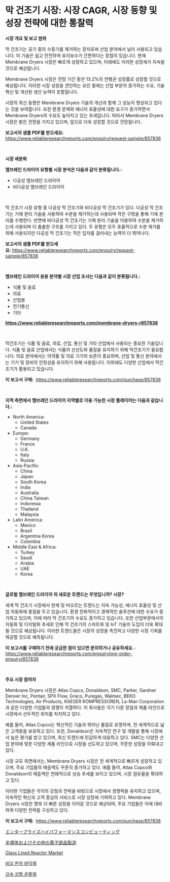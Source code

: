 <p><h1>막 건조기 시장: 시장 CAGR, 시장 동향 및 성장 전략에 대한 통찰력</h1></p><p><strong>시장 개요 및 보고 범위</strong></p>
<p><p>막 건조기는 공기 중의 수증기를 제거하는 장치로써 산업 분야에서 널리 사용되고 있습니다. 이 기술은 쉽고 안전하며 유지보수가 간편하다는 장점이 있습니다. 현재 Membrane Dryers 시장은 빠르게 성장하고 있으며, 미래에도 이러한 성장세가 지속될 것으로 예상됩니다.</p><p>Membrane Dryers 시장은 전망 기간 동안 13.2%의 연평균 성장률로 성장할 것으로 예상됩니다. 이러한 시장 성장을 견인하는 요인 중에는 산업 부문의 증가하는 수요, 기술 혁신 및 개선된 생산 능력이 포함됩니다.</p><p>시장의 최신 동향은 Membrane Dryers 기술의 개선과 함께 그 성능이 향상되고 있다는 것을 보여줍니다. 또한 환경 문제와 에너지 효율성에 대한 요구가 증가하면서 Membrane Dryers의 수요도 높아지고 있는 추세입니다. 따라서 Membrane Dryers 시장은 밝은 전망을 가지고 있으며, 앞으로 더욱 성장할 것으로 전망됩니다.</p></p>
<p><strong>보고서의 샘플 PDF를 받으세요:</strong> <a href="https://www.reliableresearchreports.com/enquiry/request-sample/857838">https://www.reliableresearchreports.com/enquiry/request-sample/857838</a></p>
<p>&nbsp;</p>
<p><strong>시장 세분화</strong></p>
<p><strong>멤브레인 드라이어 유형별 시장 분석은 다음과 같이 분류됩니다.:</strong></p>
<p><ul><li>다공성 멤브레인 드라이어</li><li>비다공성 멤브레인 드라이어</li></ul></p>
<p>&nbsp;</p>
<p><p>막 건조기 시장 유형 중 다공성 막 건조기와 비다공성 막 건조기가 있다. 다공성 막 건조기는 기체 분리 기술을 사용하여 수분을 제거하는데 사용되며 작은 구멍을 통해 기체 분리를 수행한다. 반면에 비다공성 막 건조기는 기체 분리 기술을 이용하여 수분을 제거하는데 사용되며 더 촘촘한 구조를 가지고 있다. 두 유형은 모두 효율적으로 수분 제거를 위해 사용되지만 다공성 막 건조기는 작은 입자를 걸러내는 능력이 더 뛰어나다.</p></p>
<p><strong>보고서의 샘플 PDF를 받으세요:</strong>&nbsp;<a href="https://www.reliableresearchreports.com/enquiry/request-sample/857838">https://www.reliableresearchreports.com/enquiry/request-sample/857838</a></p>
<p>&nbsp;</p>
<p><strong> 멤브레인 드라이어 응용 분야별 시장 산업 조사는 다음과 같이 분류됩니다.:</strong></p>
<p><ul><li>식품 및 음료</li><li>의료</li><li>산업용</li><li>전기통신</li><li>기타</li></ul></p>
<p><strong><a href="https://www.reliableresearchreports.com/membrane-dryers-r857838">https://www.reliableresearchreports.com/membrane-dryers-r857838</a></strong></p>
<p>&nbsp;</p>
<p><p>막건조기는 식품 및 음료, 의료, 산업, 통신 및 기타 산업에서 사용되는 중요한 기술입니다. 식품 및 음료 산업에서는 식품의 신선도와 품질을 유지하기 위해 막건조기가 필요합니다. 의료 분야에서는 의약품 및 의료 기기의 보존이 중요하며, 산업 및 통신 분야에서는 기기 및 장비의 안정성을 유지하기 위해 사용됩니다. 이외에도 다양한 산업에서 막건조기가 활용되고 있습니다.</p></p>
<p><strong>이 보고서 구매:</strong>&nbsp; <a href="https://www.reliableresearchreports.com/purchase/857838">https://www.reliableresearchreports.com/purchase/857838</a></p>
<p>&nbsp;</p>
<p><strong>지역 측면에서 멤브레인 드라이어 지역별로 이용 가능한 시장 플레이어는 다음과 같습니다.:</strong></p>
<p><ul>
    <li>
        North America:
        <ul>
            <li>United States</li>
            <li>Canada</li>
        </ul>
    </li>
    <li>
        Europe:
        <ul>
            <li>Germany</li>
            <li>France</li>
            <li>U.K.</li>
            <li>Italy</li>
            <li>Russia</li>
        </ul>
    </li>
    <li>
        Asia-Pacific:
        <ul>
            <li>China</li>
            <li>Japan</li>
            <li>South Korea</li>
            <li>India</li>
            <li>Australia</li>
            <li>China Taiwan</li>
            <li>Indonesia</li>
            <li>Thailand</li>
            <li>Malaysia</li>
        </ul>
    </li>
    <li>
        Latin America:
        <ul>
            <li>Mexico</li>
            <li>Brazil</li>
            <li>Argentina Korea</li>
            <li>Colombia</li>
        </ul>
    </li>
    <li>
        Middle East & Africa:
        <ul>
            <li>Turkey</li>
            <li>Saudi</li>
            <li>Arabia</li>
            <li>UAE</li>
            <li>Korea</li>
        </ul>
    </li>
    </ul></p>
<p>&nbsp;</p>
<p><strong>글로벌 멤브레인 드라이어 의 새로운 트렌드는 무엇입니까? 시장?</strong></p>
<p><p>세계 막 건조기 시장에서 현재 및 떠오르는 트렌드는 지속 가능성, 에너지 효율성 및 산업 자동화에 중점을 두고 있습니다. 환경 친화적이고 경제적인 솔루션에 대한 수요가 증가하고 있으며, 이에 따라 막 건조기의 수요도 증가하고 있습니다. 또한 산업부문에서의 자동화 및 디지털화 추세로 인해 막 건조기의 스마트화 및 IoT 기술의 도입이 더욱 확대될 것으로 예상됩니다. 이러한 트렌드들은 시장의 성장을 촉진하고 다양한 시장 기회를 제공할 것으로 예측됩니다.</p></p>
<p><strong>이 보고서를 구매하기 전에 궁금한 점이 있으면 문의하거나 공유하세요.</strong>- <a href="https://www.reliableresearchreports.com/enquiry/pre-order-enquiry/857838">https://www.reliableresearchreports.com/enquiry/pre-order-enquiry/857838</a></p>
<p>&nbsp;</p>
<p><strong>주요 시장 참여자</strong></p>
<p><p>Membrane Dryers 시장은 Atlas Copco, Donaldson, SMC, Parker, Gardner Denver Inc, Pentair, SPX Flow, Graco, Puregas, Walmec, BEKO Technologies, Air Products, KAESER KOMPRESSOREN, La-Man Corporation과 같은 다양한 기업들의 경쟁이 치열하다. 이 회사들은 각기 다른 장점과 제품 라인으로 시장에서 선두적인 위치를 차지하고 있다.</p><p>예를 들어, Atlas Copco는 혁신적인 기술과 뛰어난 품질로 유명하며, 전 세계적으로 넓은 고객층을 보유하고 있다. 또한, Donaldson은 지속적인 연구 및 개발을 통해 시장에서 높은 평가를 받고 있으며, 최신 트렌드에 민감하게 대응하고 있다. SMC는 다양한 산업 분야에 맞춘 다양한 제품 라인으로 시장을 선도하고 있으며, 꾸준한 성장을 이뤄내고 있다.</p><p>시장 규모 측면에서는, Membrane Dryers 시장은 전 세계적으로 빠르게 성장하고 있으며, 주요 기업들의 매출액도 꾸준히 증가하고 있다. 예를 들어, Atlas Copco와 Donaldson의 매출액은 연례적으로 상승 추세를 보이고 있으며, 시장 점유율을 확대하고 있다.</p><p>이러한 기업들은 각각의 강점과 전략을 바탕으로 시장에서 경쟁력을 유지하고 있으며, 지속적인 혁신과 고객 중심의 서비스로 시장 성장에 기여하고 있다. Membrane Dryers 시장은 향후 더 빠른 성장을 이어갈 것으로 예상되며, 주요 기업들은 이에 대비하여 다양한 전략을 구상하고 있다.</p></p>
<p><strong>이 보고서 구매:</strong>&nbsp;&nbsp;<a href="https://www.reliableresearchreports.com/purchase/857838">https://www.reliableresearchreports.com/purchase/857838</a></p>
<p><p><a href="https://medium.com/@barbarakss89/%E4%BC%81%E6%A5%AD%E3%81%AE%E9%AB%98%E6%80%A7%E8%83%BD%E3%82%B3%E3%83%B3%E3%83%94%E3%83%A5%E3%83%BC%E3%83%86%E3%82%A3%E3%83%B3%E3%82%B0%E5%B8%82%E5%A0%B4%E3%81%AE%E5%88%86%E6%9E%90-%E3%82%B0%E3%83%AD%E3%83%BC%E3%83%90%E3%83%AB%E7%94%A3%E6%A5%AD%E3%81%AE%E5%B1%95%E6%9C%9B%E3%81%A8%E4%BA%88%E6%B8%AC-2024%E5%B9%B4%E3%81%8B%E3%82%892031%E5%B9%B4-5d689a1278d2">エンタープライズハイパフォーマンスコンピューティング</a></p><p><a href="https://medium.com/@shade463/%E5%8D%8A%E5%B0%8E%E4%BD%93%E3%81%8A%E3%82%88%E3%81%B3%E3%81%9D%E3%81%AE%E4%BB%96%E3%81%AE%E9%9B%BB%E5%AD%90%E9%83%A8%E5%93%81%E8%A3%BD%E9%80%A0%E5%B8%82%E5%A0%B4-2031%E5%B9%B4%E3%81%BE%E3%81%A7%E3%81%AE%E6%88%90%E5%8A%9F%E3%81%99%E3%82%8B%E3%83%93%E3%82%B8%E3%83%8D%E3%82%B9%E6%88%A6%E7%95%A5%E3%81%AE%E9%8D%B5-697413ef064c">半導体およびその他の電子部品製造</a></p><p><a href="https://github.com/juancolorado15/Market-Research-Report-List-2/blob/main/glass-lined-reactor-market.md">Glass Lined Reactor Market</a></p><p><a href="https://github.com/xvz497517413/Market-Research-Report-List-1/blob/main/114129019337.md">비닐 판자 바닥재</a></p><p><a href="https://medium.com/@axintepreda1/%EA%B8%88%EC%86%8D-%EC%84%B1%ED%98%95-%EC%9C%A4%ED%99%9C%EC%A0%9C-%EC%8B%9C%EC%9E%A5-%EC%84%B1%EA%B3%B5%EC%A0%81%EC%9D%B8-%EB%B9%84%EC%A6%88%EB%8B%88%EC%8A%A4-%EC%A0%84%EB%9E%B5%EC%9D%98-%EC%97%B4%EC%87%A0-2031%EB%85%84%EA%B9%8C%EC%A7%80-%EC%98%88%EC%B8%A1-57426974073b">금속 성형 윤활제</a></p></p>